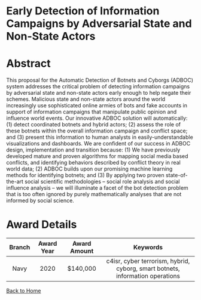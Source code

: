 
Early Detection of Information Campaigns by Adversarial State and Non-State Actors
==================================================================================

# Abstract


This proposal for the Automatic Detection of Botnets and Cyborgs (ADBOC) system addresses the critical problem of detecting information campaigns by adversarial state and non-state actors early enough to help negate their schemes. Malicious state and non-state actors around the world increasingly use sophisticated online armies of bots and fake accounts in support of information campaigns that manipulate public opinion and influence world events. Our innovative ADBOC solution will automatically: (1) detect coordinated botnets and hybrid actors; (2) assess the role of these botnets within the overall information campaign and conflict space; and (3) present this information to human analysts in easily-understandable visualizations and dashboards. We are confident of our success in ADBOC design, implementation and transition because: (1) We have previously developed mature and proven algorithms for mapping social media based conflicts, and identifying behaviors described by conflict theory in real world data; (2) ADBOC builds upon our promising machine learning methods for identifying botnets; and (3) By applying two proven state-of-the-art social scientific methodologies – social role analysis and social influence analysis – we will illuminate a facet of the bot detection problem that is too often ignored by purely mathematically analyses that are not informed by social science.  

# Award Details

|Branch|Award Year|Award Amount|Keywords|
| :---: | :---: | :---: | :---: |
|Navy|2020|$140,000|c4isr, cyber terrorism, hybrid, cyborg, smart botnets, information operations|
  
  


[Back to Home](https://github.com/chrischow/dod_sbir_awards/JH/#2056)